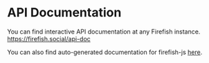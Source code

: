 # API Documentation

You can find interactive API documentation at any Firefish instance. https://firefish.social/api-doc

You can also find auto-generated documentation for firefish-js [here](../packages/firefish-js/markdown/firefish-js.md).
